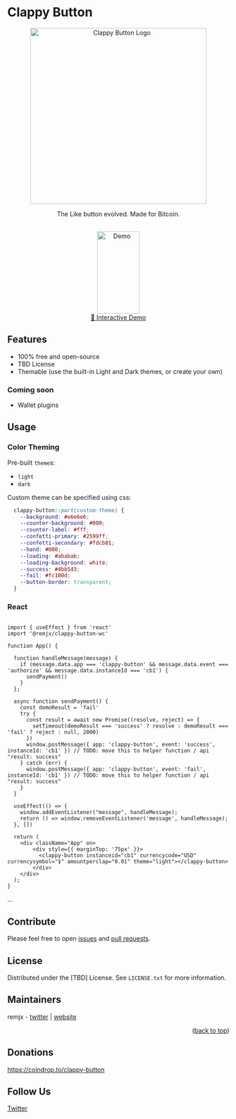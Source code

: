 # Clappy Button
<a name="readme-top"></a>

<div align="center">
  <img src="https://clappy-button-web-component.s3.amazonaws.com/github-readme-images/logo-1189px-322px-v1.png" alt="Clappy Button Logo" width="400"></img>
  <p align="center">
    The Like button evolved. Made for Bitcoin.
  </p>
  <br />
  <img src="https://clappy-button-web-component.s3.amazonaws.com/github-readme-images/light-mode-1-x-10-cent-demo.gif" alt="Demo" width="96" height="187"></img>
  <br />
  <a href="https://github.com/github_username/repo_name">🔗 Interactive Demo</a>
</div>

## Features

- 100% free and open-source
- TBD License
- Themable (use the built-in Light and Dark themes, or create your own)

### Coming soon

- Wallet plugins

## Usage

### Color Theming

Pre-built `theme`s:

- `light`
- `dark`

Custom theme can be specified using css:

```css
  clappy-button::part(custom-theme) {
    --background: #e6e6e6;
    --counter-background: #000;
    --counter-label: #fff;
    --confetti-primary: #2599ff;
    --confetti-secondary: #fdcb01;
    --hand: #000;
    --loading: #ababab;
    --loading-background: white;
    --success: #4bb543;
    --fail: #fc100d;
    --button-border: transparent;
  }
```

### React

```

import { useEffect } from 'react'
import '@remjx/clappy-button-wc'

function App() {

  function handleMessage(message) {
    if (message.data.app === 'clappy-button' && message.data.event === 'authorize' && message.data.instanceId === 'cb1') {
      sendPayment()
    }
  };

  async function sendPayment() {
    const demoResult = 'fail'
    try {
      const result = await new Promise((resolve, reject) => {
        setTimeout(demoResult === 'success' ? resolve : demoResult === 'fail' ? reject : null, 2000)
      })
      window.postMessage({ app: 'clappy-button', event: 'success', instanceId: 'cb1' }) // TODO: move this to helper function / api "result: success"
    } catch (err) {
      window.postMessage({ app: 'clappy-button', event: 'fail', instanceId: 'cb1' }) // TODO: move this to helper function / api "result: success"
    }
  }

  useEffect(() => {
    window.addEventListener("message", handleMessage);
    return () => window.removeEventListener('message', handleMessage);
  }, [])
  
  return (
    <div className="App" on>
        <div style={{ marginTop: '75px' }}>
          <clappy-button instanceid="cb1" currencycode="USD" currencysymbol="$" amountperclap="0.01" theme="light"></clappy-button>
        </div>
    </div>
  );
}

```

...


## Contribute

Please feel free to open [issues](https://github.com/remjx/clappy-button-web-component/issues) and [pull requests](https://github.com/remjx/clappy-button-web-component/pulls).


## License

Distributed under the [TBD] License. See `LICENSE.txt` for more information.


## Maintainers

remjx - [twitter](https://twitter.com/remjxd) | [website](https://remjx.com)

<p align="right">(<a href="#readme-top">back to top</a>)</p>

## Donations

https://coindrop.to/clappy-button

## Follow Us

[Twitter](https://twitter.com/clappybutton)